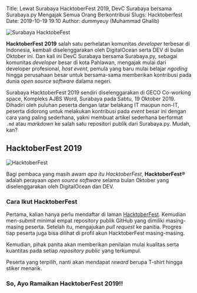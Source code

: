 Title: Lewat Surabaya HacktoberFest 2019, DevC Surabaya bersama Surabaya.py Mengajak Semua Orang Berkontribusi
Slugs: Hacktoberfest
Date: 2019-10-19 19:10
Author: dummyeuy (Muhammad Ghalib)

![Surabaya HacktobeFest](https://scontent-sin6-2.xx.fbcdn.net/v/t1.0-9/72464982_10218391593974669_5244714771374145536_n.jpg?_nc_cat=105&_nc_oc=AQlsAPjdk_Xs5acBFeNTetLnxUim11W6dfpNx0jjHGnAC1E9tyfVnqvO2SYIuQucAZI&_nc_ht=scontent-sin6-2.xx&oh=a5179619f23c71d34f03fba282c4c380&oe=5E264CCC)

**HacktoberFest 2019** salah satu perhelatan komunitas *developer* terbesar di Indonesia, kembali diselenggarakan oleh DigitalOcean serta DEV di bulan Oktober ini.
Dan kali ini DevC Surabaya bersama Surabaya.py, sebagai komunitas *developer* besar di kota Pahlawan, mengajak mulai dari developer profesional, *host event*, pemula yang baru mulai belajar *ngoding* hingga perusahaan besar untuk bersama-sama memberikan kontribusi pada dunia *open source software* dalama negeri.

Surabaya HacktoberFest 2019 sendiri diselenggarakan di GECO Co-working space, Kompleks AJBS Word, Surabaya pada Sabtu, 19 Oktober 2019. Dihadiri oleh puluhan peserta dengan latar belakang IT maupun non-IT, peserta didorong untuk melakukan kontribusi pada *event* besar ini dengan cara yang paling sederhana, yakni membuat artikel sederhana berformat `.md` atau *markdown* ke salah satu repositori publik dari Surabaya.py.
Mudah, kan?

## HacktoberFest 2019
![HacktoberFest](https://hacktoberfest.digitalocean.com/assets/logo-hf19-header-8245176fe235ab5d942c7580778a914110fa06a23c3d55bf40e2d061809d8785.svg)

Bagi pembaca yang masih awam *apa itu HacktoberFest*, **HacktoberFest®** adalah perayaan *open source software* selama bulan Oktober yang diselenggarakan oleh DigitalOcean dan DEV. 

### Cara Ikut HacktoberFest

Pertama, kalian hanya perlu mendaftar di laman [HacktoberFest](https://hacktoberfest.digitalocean.com). Kemudian men-*submit* minimal empat repository publik GitHub yang dimiliki masing-masing peserta. Setelah itu, mengajukan *pull request* ke panitia. Progres tiap peserta juga bisa dilihat di profil akun HacktoberFest masing-masing.

Kemudian, pihak panita akan memberikan penilaian mulai kualitas serta kuantitas pada setiap *repository public* yang terkumpul.

Peserta yang terpilih, nanti akan mendapat *reward* berupa T-shirt hingga stiker menarik.

### So, Ayo Ramaikan HacktoberFest 2019!!
